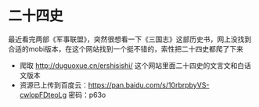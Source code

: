 # 二十四史
最近看完两部《军事联盟》，突然很想看一下《三国志》这部历史书，网上没找到合适的mobi版本，在这个网站找到一个挺不错的，索性把二十四史都爬了下来
* 爬取 http://duguoxue.cn/ershisishi/ 这个网站里面二十四史的文言文和白话文版本
* 资源已上传到百度云：https://pan.baidu.com/s/10rbrpbyVS-cwlopFDteoLg 密码：p63o


